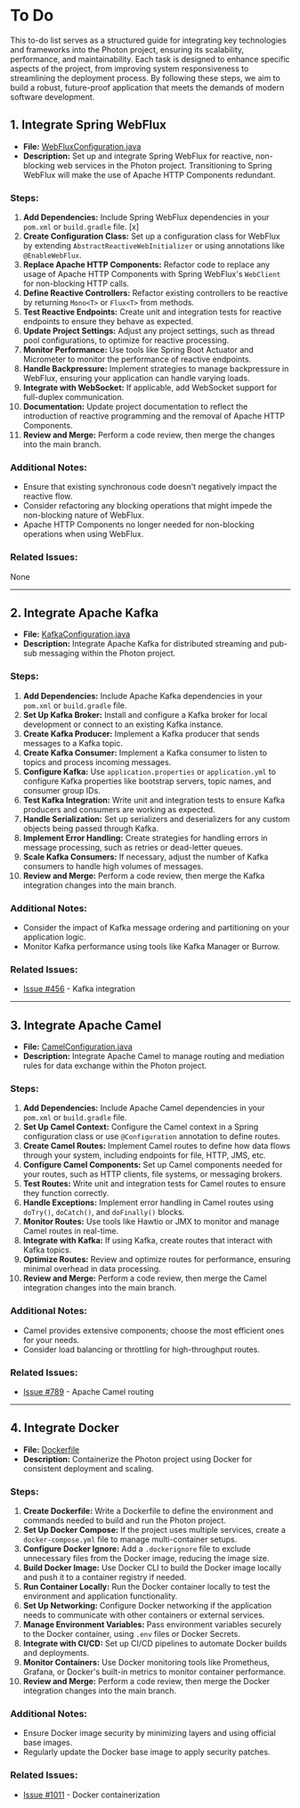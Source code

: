 # To Do

This to-do list serves as a structured guide for integrating key technologies and frameworks into the Photon project, 
ensuring its scalability, performance, and maintainability. Each task is designed to enhance specific 
aspects of the project, from improving system responsiveness to streamlining the deployment process. By following these 
steps, we aim to build a robust, future-proof application that meets the demands of modern software development.

## 1. Integrate Spring WebFlux

- **File:** [WebFluxConfiguration.java](path/to/WebFluxConfiguration.java)
- **Description:** Set up and integrate Spring WebFlux for reactive, non-blocking web services in the Photon project. Transitioning to Spring WebFlux will make the use of Apache HTTP Components redundant.

### Steps:
1. **Add Dependencies:** Include Spring WebFlux dependencies in your `pom.xml` or `build.gradle` file. [x]
2. **Create Configuration Class:** Set up a configuration class for WebFlux by extending `AbstractReactiveWebInitializer` or using annotations like `@EnableWebFlux`.
3. **Replace Apache HTTP Components:** Refactor code to replace any usage of Apache HTTP Components with Spring WebFlux's `WebClient` for non-blocking HTTP calls.
4. **Define Reactive Controllers:** Refactor existing controllers to be reactive by returning `Mono<T>` or `Flux<T>` from methods.
5. **Test Reactive Endpoints:** Create unit and integration tests for reactive endpoints to ensure they behave as expected.
6. **Update Project Settings:** Adjust any project settings, such as thread pool configurations, to optimize for reactive processing.
7. **Monitor Performance:** Use tools like Spring Boot Actuator and Micrometer to monitor the performance of reactive endpoints.
8. **Handle Backpressure:** Implement strategies to manage backpressure in WebFlux, ensuring your application can handle varying loads.
9. **Integrate with WebSocket:** If applicable, add WebSocket support for full-duplex communication.
10. **Documentation:** Update project documentation to reflect the introduction of reactive programming and the removal of Apache HTTP Components.
11. **Review and Merge:** Perform a code review, then merge the changes into the main branch.

### Additional Notes:
- Ensure that existing synchronous code doesn't negatively impact the reactive flow.
- Consider refactoring any blocking operations that might impede the non-blocking nature of WebFlux.
- Apache HTTP Components no longer needed for non-blocking operations when using WebFlux.

### Related Issues:
None

---

## 2. Integrate Apache Kafka

- **File:** [KafkaConfiguration.java](path/to/KafkaConfiguration.java)
- **Description:** Integrate Apache Kafka for distributed streaming and pub-sub messaging within the Photon project.

### Steps:
1. **Add Dependencies:** Include Apache Kafka dependencies in your `pom.xml` or `build.gradle` file.
2. **Set Up Kafka Broker:** Install and configure a Kafka broker for local development or connect to an existing Kafka instance.
3. **Create Kafka Producer:** Implement a Kafka producer that sends messages to a Kafka topic.
4. **Create Kafka Consumer:** Implement a Kafka consumer to listen to topics and process incoming messages.
5. **Configure Kafka:** Use `application.properties` or `application.yml` to configure Kafka properties like bootstrap servers, topic names, and consumer group IDs.
6. **Test Kafka Integration:** Write unit and integration tests to ensure Kafka producers and consumers are working as expected.
7. **Handle Serialization:** Set up serializers and deserializers for any custom objects being passed through Kafka.
8. **Implement Error Handling:** Create strategies for handling errors in message processing, such as retries or dead-letter queues.
9. **Scale Kafka Consumers:** If necessary, adjust the number of Kafka consumers to handle high volumes of messages.
10. **Review and Merge:** Perform a code review, then merge the Kafka integration changes into the main branch.

### Additional Notes:
- Consider the impact of Kafka message ordering and partitioning on your application logic.
- Monitor Kafka performance using tools like Kafka Manager or Burrow.

### Related Issues:
- [Issue #456](link-to-issue) - Kafka integration

---

## 3. Integrate Apache Camel

- **File:** [CamelConfiguration.java](path/to/CamelConfiguration.java)
- **Description:** Integrate Apache Camel to manage routing and mediation rules for data exchange within the Photon project.

### Steps:
1. **Add Dependencies:** Include Apache Camel dependencies in your `pom.xml` or `build.gradle` file.
2. **Set Up Camel Context:** Configure the Camel context in a Spring configuration class or use `@Configuration` annotation to define routes.
3. **Create Camel Routes:** Implement Camel routes to define how data flows through your system, including endpoints for file, HTTP, JMS, etc.
4. **Configure Camel Components:** Set up Camel components needed for your routes, such as HTTP clients, file systems, or messaging brokers.
5. **Test Routes:** Write unit and integration tests for Camel routes to ensure they function correctly.
6. **Handle Exceptions:** Implement error handling in Camel routes using `doTry()`, `doCatch()`, and `doFinally()` blocks.
7. **Monitor Routes:** Use tools like Hawtio or JMX to monitor and manage Camel routes in real-time.
8. **Integrate with Kafka:** If using Kafka, create routes that interact with Kafka topics.
9. **Optimize Routes:** Review and optimize routes for performance, ensuring minimal overhead in data processing.
10. **Review and Merge:** Perform a code review, then merge the Camel integration changes into the main branch.

### Additional Notes:
- Camel provides extensive components; choose the most efficient ones for your needs.
- Consider load balancing or throttling for high-throughput routes.

### Related Issues:
- [Issue #789](link-to-issue) - Apache Camel routing

---

## 4. Integrate Docker

- **File:** [Dockerfile](path/to/Dockerfile)
- **Description:** Containerize the Photon project using Docker for consistent deployment and scaling.

### Steps:
1. **Create Dockerfile:** Write a Dockerfile to define the environment and commands needed to build and run the Photon project.
2. **Set Up Docker Compose:** If the project uses multiple services, create a `docker-compose.yml` file to manage multi-container setups.
3. **Configure Docker Ignore:** Add a `.dockerignore` file to exclude unnecessary files from the Docker image, reducing the image size.
4. **Build Docker Image:** Use Docker CLI to build the Docker image locally and push it to a container registry if needed.
5. **Run Container Locally:** Run the Docker container locally to test the environment and application functionality.
6. **Set Up Networking:** Configure Docker networking if the application needs to communicate with other containers or external services.
7. **Manage Environment Variables:** Pass environment variables securely to the Docker container, using `.env` files or Docker Secrets.
8. **Integrate with CI/CD:** Set up CI/CD pipelines to automate Docker builds and deployments.
9. **Monitor Containers:** Use Docker monitoring tools like Prometheus, Grafana, or Docker's built-in metrics to monitor container performance.
10. **Review and Merge:** Perform a code review, then merge the Docker integration changes into the main branch.

### Additional Notes:
- Ensure Docker image security by minimizing layers and using official base images.
- Regularly update the Docker base image to apply security patches.

### Related Issues:
- [Issue #1011](link-to-issue) - Docker containerization
